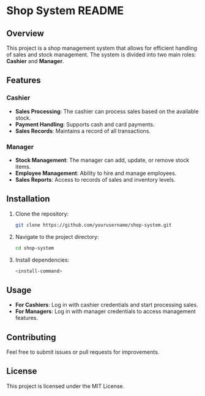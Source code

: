 # Shop System README

## Overview
This project is a shop management system that allows for efficient handling of sales and stock management. The system is divided into two main roles: **Cashier** and **Manager**.

## Features

### Cashier
- **Sales Processing**: The cashier can process sales based on the available stock.
- **Payment Handling**: Supports cash and card payments.
- **Sales Records**: Maintains a record of all transactions.

### Manager
- **Stock Management**: The manager can add, update, or remove stock items.
- **Employee Management**: Ability to hire and manage employees.
- **Sales Reports**: Access to records of sales and inventory levels.

## Installation
1. Clone the repository:
   ```bash
   git clone https://github.com/yourusername/shop-system.git
   ```
2. Navigate to the project directory:
   ```bash
   cd shop-system
   ```
3. Install dependencies:
   ```bash
   <install-command>
   ```

## Usage
- **For Cashiers**: Log in with cashier credentials and start processing sales.
- **For Managers**: Log in with manager credentials to access management features.

## Contributing
Feel free to submit issues or pull requests for improvements.

## License
This project is licensed under the MIT License.

